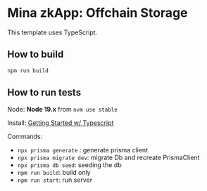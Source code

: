 # Mina zkApp: Offchain Storage

This template uses TypeScript.

## How to build

```sh
npm run build
```

## How to run tests

Node: **Node 19.x** from `nvm use stable`

Install: [Getting Started w/ Typescript](https://www.fastify.io/docs/latest/Reference/TypeScript/)

Commands:
- `npx prisma generate` : generate prisma client
- `npx prisma migrate dev`: migrate Db and recreate PrismaClient
- `npx prisma db seed`: seeding the db
- `npm run build`: build only
- `npm run start`: run server
